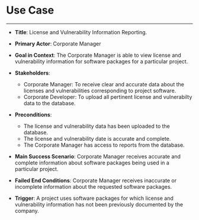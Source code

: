 # Use Case
___

* **Title**: License and Vulnerability Information Reporting.

* **Primary Actor**: Corporate Manager

* **Goal in Context**:  The Corporate Manager is able to view license and vulnerability information for software packages for a particular project.

* **Stakeholders**:
    - Corporate Manager: To receive clear and accurate data about the licenses and vulnerabilities corresponding to project software.
    - Corporate Developer: To upload all pertinent license and vulnerabilty data to the database.

* **Preconditions**:
    - The license and vulnerability data has been uploaded to the database.
    - The license and vulnerability date is accurate and complete.
    - The Corporate Manager has access to reports from the database.

* **Main Success Scenario**: Corporate Manager receives accurate and complete information about software packages being used in a particular project.  

* **Failed End Conditions**: Corporate Manager receives inaccurate or incomplete information about the requested software packages.

* **Trigger**: A project uses software packages for which license and vulnerability information has not been previously documented by the company.
